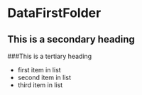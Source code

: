 DataFirstFolder
===============
## This is a secondary heading
###This is a tertiary heading
* first item in list
* second item in list
* third item in list
